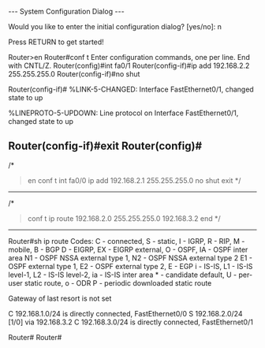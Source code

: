  --- System Configuration Dialog ---

Would you like to enter the initial configuration dialog? [yes/no]: n


Press RETURN to get started!



Router>en
Router#conf t
Enter configuration commands, one per line.  End with CNTL/Z.
Router(config)#int fa0/1
Router(config-if)#ip add 192.168.2.2 255.255.255.0
Router(config-if)#no shut

Router(config-if)#
%LINK-5-CHANGED: Interface FastEthernet0/1, changed state to up

%LINEPROTO-5-UPDOWN: Line protocol on Interface FastEthernet0/1, changed state to up

Router(config-if)#exit
Router(config)#
-----------------------------------------------------------------
/*
>en
>conf t
>int fa0/0
>ip add 192.168.2.1 255.255.255.0
>no shut
>exit
*/
-----------------------------------------------------------------
/*
>conf t
>ip route 192.168.2.0 255.255.255.0 192.168.3.2
>end
*/
-----------------------------------------------------------------
Router#sh ip route
Codes: C - connected, S - static, I - IGRP, R - RIP, M - mobile, B - BGP
       D - EIGRP, EX - EIGRP external, O - OSPF, IA - OSPF inter area
       N1 - OSPF NSSA external type 1, N2 - OSPF NSSA external type 2
       E1 - OSPF external type 1, E2 - OSPF external type 2, E - EGP
       i - IS-IS, L1 - IS-IS level-1, L2 - IS-IS level-2, ia - IS-IS inter area
       * - candidate default, U - per-user static route, o - ODR
       P - periodic downloaded static route

Gateway of last resort is not set

C    192.168.1.0/24 is directly connected, FastEthernet0/0
S    192.168.2.0/24 [1/0] via 192.168.3.2
C    192.168.3.0/24 is directly connected, FastEthernet0/1

Router#
Router#